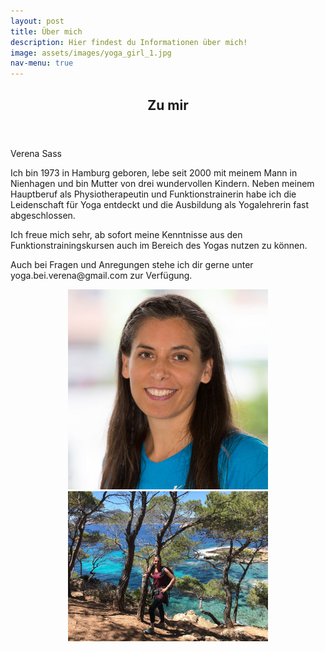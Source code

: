 ```yaml
---
layout: post
title: Über mich
description: Hier findest du Informationen über mich!
image: assets/images/yoga_girl_1.jpg
nav-menu: true
---
```


<!-- One -->
<section id="one">
	<div class="inner">
		<header class="major">
			<h2>Zu mir</h2>
		</header>
			<p> Verena Sass</p>
            <p>Ich bin 1973 in Hamburg geboren, lebe seit 2000 mit meinem Mann in Nienhagen und bin Mutter von drei wundervollen Kindern. Neben meinem Hauptberuf als Physiotherapeutin und Funktionstrainerin habe ich die Leidenschaft für Yoga entdeckt und die Ausbildung als Yogalehrerin fast abgeschlossen.</p>
            <p>Ich freue mich sehr, ab sofort meine Kenntnisse aus den Funktionstrainingskursen auch im Bereich des Yogas nutzen zu können.</p> <p>Auch bei Fragen und Anregungen stehe ich dir gerne unter yoga.bei.verena@gmail.com zur Verfügung.</p>

<p align="middle">
  <img src="assets/images/Verena_2.jpg" width="320" />
  <img src="assets/images/Verena_1.jpg" width="320" /> 
</p>


